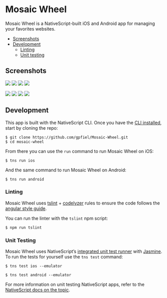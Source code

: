 # Mosaic Wheel

Mosaic Wheel is a NativeScript-built iOS and Android app for managing your favorites websites.

<!-- * [Download](#download) -->
* [Screenshots](#screenshots)
* [Development](#development)
    * [Linting](#linting)
    * [Unit testing](#unit-testing)


<h2 id="screenshots">Screenshots</h2>

![](assets/ios-1.png)
![](assets/ios-2.png)
![](assets/ios-3.png)
![](assets/ios-4.png)

![](assets/android-1.png)
![](assets/android-2.png)
![](assets/android-3.png)
![](assets/android-4.png)

<h2 id="development">Development</h2>

This app is built with the NativeScript CLI. Once you have the [CLI installed](https://docs.nativescript.org/start/quick-setup), start by cloning the repo:

```
$ git clone https://github.com/gpfiel/Mosaic-Wheel.git
$ cd mosaic-wheel
```

From there you can use the `run` command to run Mosaic Wheel on iOS:

```
$ tns run ios
```

And the same command to run Mosaic Wheel on Android:

```
$ tns run android
```

<h3 id="linting">Linting</h3>

Mosaic Wheel uses [tslint](https://www.npmjs.com/package/tslint) + [codelyzer](https://github.com/mgechev/codelyzer) rules to ensure the code follows the [angular style guide](https://angular.io/docs/ts/latest/guide/style-guide.html).

You can run the linter with the `tslint` npm script:
```
$ npm run tslint
```

<h3 id="unit-testing">Unit Testing</h3>

Mosaic Wheel uses NativeScript’s [integrated unit test runner](http://docs.nativescript.org/core-concepts/testing) with [Jasmine](http://jasmine.github.io/). To run the tests for yourself use the `tns test` command:

```
$ tns test ios --emulator
```

```
$ tns test android --emulator
```

For more information on unit testing NativeScript apps, refer to the [NativeScript docs on the topic](http://docs.nativescript.org/core-concepts/testing).
